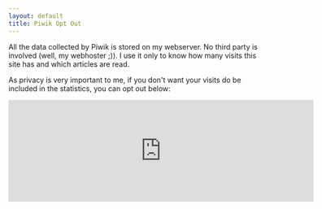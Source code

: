 ```yaml
---
layout: default
title: Piwik Opt Out
---
```


All the data collected by Piwik is stored on my webserver. No third party is involved (well,
my webhoster ;)). I use it only to know how many visits this site has and which articles are read.

As privacy is very important to me, if you don't want your visits do be included in the statistics, 
you can opt out below:

<iframe frameborder="no" width="600px" height="200px" src="http://piwik.reblaus-kleinkunst.de/index.php?module=CoreAdminHome&action=optOut&language=en"></iframe>